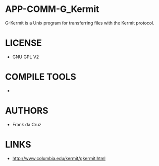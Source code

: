 APP-COMM-G_Kermit
=================

G-Kermit is a Unix program for transferring files with the Kermit protocol.

LICENSE
===============
* GNU GPL V2

COMPILE TOOLS
===============
* 

AUTHORS
===============
* Frank da Cruz

LINKS
===============
* http://www.columbia.edu/kermit/gkermit.html
